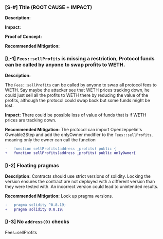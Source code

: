 ### [S-#] Title (ROOT CAUSE + IMPACT)

**Description:**

**Impact:**

**Proof of Concept:**

**Recommended Mitigation:**

### [L-1] `Fees::sellProfits` is missing a restriction, Protocol funds can be called by anyone to swap profits to WETH.

**Description:**

The `Fees::sellProfits` can be called by anyone to swap all protocol fees to WETH. Say maybe the attacker see that WETH prices tracking down, he could just sell all the profits to WETH there by reducing the value of the profits, although the protocol could swap back but some funds might be lost.

**Impact:**
There could be possible loss of value of funds that is if WETH prices are tracking down.

**Recommended Mitigation:**
The protocol can import Openzeppelin's Ownable2Step and add the onlyOwner modifier to the `Fees::sellProfits`, meaning only the owner can call the function

```diff
-   function sellProfits(address _profits) public {
+   function sellProfits(address _profits) public onlyOwner{
```

### [I-2] Floating pragmas

**Description:**
Contracts should use strict versions of solidity. Locking the version ensures the contract are not deployed with a different version than they were tested with. An incorrect version could lead to unintended results.

**Recommended Mitigation:**
Lock up pragma versions.

```diff
-   pragma solidity ^0.8.19;
+   pragma solidity 0.8.19;
```

### [I-3] No `address(0)` checks

Fees::sellProfits
